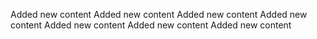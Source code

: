  Added new content
Added new content
Added new content
Added new content
Added new content
Added new content
Added new content
